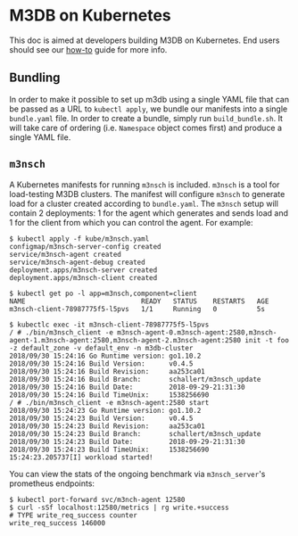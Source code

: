 # M3DB on Kubernetes

This doc is aimed at developers building M3DB on Kubernetes. End users should see our
[how-to](https://m3db.github.io/m3/how_to/kubernetes) guide for more info.

## Bundling

In order to make it possible to set up m3db using a single YAML file that can be passed as a URL to `kubectl apply`, we
bundle our manifests into a single `bundle.yaml` file. In order to create a bundle, simply run `build_bundle.sh`. It
will take care of ordering (i.e. `Namespace` object comes first) and produce a single YAML file.

## `m3nsch`

A Kubernetes manifests for running `m3nsch` is included. `m3nsch` is a tool for load-testing M3DB clusters. The manifest
will configure `m3nsch` to generate load for a cluster created according to `bundle.yaml`. The `m3nsch` setup will
contain 2 deployments: 1 for the agent which generates and sends load and 1 for the client from which you can control
the agent. For example:

```
$ kubectl apply -f kube/m3nsch.yaml
configmap/m3nsch-server-config created
service/m3nsch-agent created
service/m3nsch-agent-debug created
deployment.apps/m3nsch-server created
deployment.apps/m3nsch-client created

$ kubectl get po -l app=m3nsch,component=client
NAME                             READY   STATUS    RESTARTS   AGE
m3nsch-client-78987775f5-l5pvs   1/1     Running   0          5s

$ kubectlc exec -it m3nsch-client-78987775f5-l5pvs
/ # ./bin/m3nsch_client -e m3nsch-agent-0.m3nsch-agent:2580,m3nsch-agent-1.m3nsch-agent:2580,m3nsch-agent-2.m3nsch-agent:2580 init -t foo -z default_zone -v default_env -n m3db-cluster
2018/09/30 15:24:16 Go Runtime version: go1.10.2
2018/09/30 15:24:16 Build Version:      v0.4.5
2018/09/30 15:24:16 Build Revision:     aa253ca01
2018/09/30 15:24:16 Build Branch:       schallert/m3nsch_update
2018/09/30 15:24:16 Build Date:         2018-09-29-21:31:30
2018/09/30 15:24:16 Build TimeUnix:     1538256690
/ # ./bin/m3nsch_client -e m3nsch-agent:2580 start
2018/09/30 15:24:23 Go Runtime version: go1.10.2
2018/09/30 15:24:23 Build Version:      v0.4.5
2018/09/30 15:24:23 Build Revision:     aa253ca01
2018/09/30 15:24:23 Build Branch:       schallert/m3nsch_update
2018/09/30 15:24:23 Build Date:         2018-09-29-21:31:30
2018/09/30 15:24:23 Build TimeUnix:     1538256690
15:24:23.205737[I] workload started!
```

You can view the stats of the ongoing benchmark via `m3nsch_server`'s prometheus endpoints:
```
$ kubectl port-forward svc/m3nch-agent 12580
$ curl -sSf localhost:12580/metrics | rg write.+success
# TYPE write_req_success counter
write_req_success 146000
```
